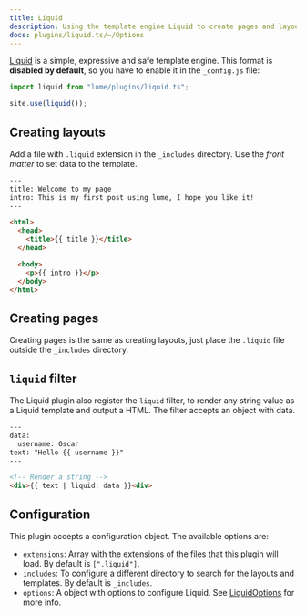 ```yaml
---
title: Liquid
description: Using the template engine Liquid to create pages and layouts
docs: plugins/liquid.ts/~/Options
---
```


[Liquid](https://liquidjs.com/) is a simple, expressive and safe template
engine. This format is **disabled by default**, so you have to enable it in the
`_config.js` file:

```js
import liquid from "lume/plugins/liquid.ts";

site.use(liquid());
```

## Creating layouts

Add a file with `.liquid` extension in the `_includes` directory. Use the _front
matter_ to set data to the template.

```html
---
title: Welcome to my page
intro: This is my first post using lume, I hope you like it!
---

<html>
  <head>
    <title>{{ title }}</title>
  </head>

  <body>
    <p>{{ intro }}</p>
  </body>
</html>
```

## Creating pages

Creating pages is the same as creating layouts, just place the `.liquid` file
outside the `_includes` directory.

## `liquid` filter

The Liquid plugin also register the `liquid` filter, to render any string value
as a Liquid template and output a HTML. The filter accepts an object with data.

```html
---
data:
  username: Oscar
text: "Hello {{ username }}"
---

<!-- Render a string -->
<div>{{ text | liquid: data }}<div>
```

## Configuration

This plugin accepts a configuration object. The available options are:

- `extensions`: Array with the extensions of the files that this plugin will
  load. By default is `[".liquid"]`.
- `includes`: To configure a different directory to search for the layouts and
  templates. By default is `_includes`.
- `options`: A object with options to configure Liquid. See
  [LiquidOptions](https://liquidjs.com/api/interfaces/liquid_options_.liquidoptions.html)
  for more info.
